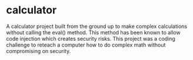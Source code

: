# calculator
A calculator project built from the ground up to make complex calculations without calling the eval() method. This method has been known to allow code injection which creates security risks. This project was a coding challenge to reteach a computer how to do complex math without compromising on security.

